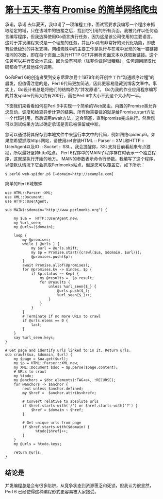 # [第十五天-带有 Promise 的简单网络爬虫](https://perl6advent.wordpress.com/2017/12/15/a-simple-web-spider-with-promises/)

承诺，承诺
去年夏天，我申请了一项编程工作，面试官要求我编写一个程序来抓取给定的域，只在该域中的链接之后，找到它引用的所有页面。我被允许以任何语言编写程序，但我选择使用Go语言执行任务，因为这是该公司使用的主要语言。这对于并发编程来说是一个理想的任务，并且Go具有非常好的现代化功能，即使有些低级别的并发支持。网络蜘蛛中的主要工作是执行与在域中发现的唯一锚链接相同的次数，即在每个页面上执行HTTP GET并解析页面文本以获取新链接。这个任务可以并行安全地完成，因为没有可能（除非你做得很糟糕），任何调用爬取代码都会干扰其他任何调用。

Go和Perl 6的创造者受到安东尼霍尔爵士1978年的开创性工作“沟通顺序过程”的启发，但值得注意的是，Perl 6代码更加简洁，因此更容易隐藏到博客文章中。事实上，Go设计者总是将他们的结构称为“并发原语”。 Go为我的作业应用程序编写的并发spider代码大约有200行，而在Perl 6中大小不到这个大小的一半。

下面我们来看看如何在Perl 6中实现一个简单的Web爬虫。内置的Promise类允许您启动，调度和检查异步计算的结果。所有你需要做的就是给Promise.start方法一个代码引用，然后调用await方法，这会阻塞，直到promise完成执行。然后您可以测试结果方法以确定承诺是否已被保留或中断。

您可以通过将其保存到本地文件中来运行本文中的代码，例如网络spider.p6。如果您希望抓取https网站，请使用zef安装HTML :: Parser :: XML和HTTP :: UserAgent以及IO :: Socket :: SSL。我会提醒你，SSL支持目前看起来有点狼狈，所以最好坚持http站点。 Perl 6程序中的MAIN子程序存在时表示一个独立程序，这就是执行开始的地方。 MAIN的参数表示命令行参数。我编写了这个程序，以便默认情况下它会抓取Perlmonks站点，但是您可以覆盖它，如下所示：

    $ perl6 web-spider.p6 [–domain=http://example.com]

简单的Perl 6域蜘蛛

```perl6
use HTML::Parser::XML;
use XML::Document;
use HTTP::UserAgent;

sub MAIN(:$domain="http://www.perlmonks.org") {

    my $ua =  HTTP::UserAgent.new;
    my %url_seen;
    my @urls=($domain);

    loop {
        my @promises;
        while ( @urls ) {
            my $url = @urls.shift;
            my $p = Promise.start({crawl($ua, $domain, $url)});
            @promises.push($p);
        }
        await Promise.allof(@promises);
        for @promises.kv -> $index, $p {
            if $p.status ~~ Kept {
                my @results =  $p.result;
                for @results {
                    unless %url_seen{$_} {
                        @urls.push($_);
                        %url_seen{$_}++;
                    }
                }
            }
        }
        # Terminate if no more URLs to crawl
        if @urls.elems == 0 {
            last;
        }
    }
    say %url_seen.keys;
}

# Get page and identify urls linked to in it. Return urls.
sub crawl($ua, $domain, $url) {
    my $page = $ua.get($url);
    my $p = HTML::Parser::XML.new;
    my XML::Document $doc = $p.parse($page.content);
    # URLs to crawl
    my %todo;
    my @anchors = $doc.elements(:TAG<a>, :RECURSE);
    for @anchors -> $anchor {
        next unless $anchor.defined;
        my $href =  $anchor.attribs<href>;

        # Convert relative to absolute urls
        if $href.starts-with('/') or $href.starts-with('?') {
            $href = $domain ~ $href;
        }

        # Get unique urls from page
        if $href.starts-with($domain) {
              %todo{$href}++;
        }
    }
    my @urls = %todo.keys;

    return @urls;
}
```

## 结论是

并发编程总是会有很多陷阱，从竞争状态到资源匮乏和死锁，但我认为很显然，Perl 6 已经使得这种编程形式更容易被大家接受。
